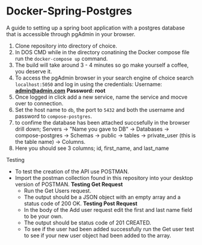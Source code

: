 # Docker-Spring-Postgres
A guide to setting up a spring boot application with a postgres database that is accessible through pgAdmin in your browser. 

1. Clone repository into directory of choice.
2. In DOS CMD while in the directory conatining the Docker compose file run the `docker-compose up` command.
3. The build will take around 3 - 4 minutes so go make yourself a coffee, you deserve it.
4. To access the pgAdmin browser in your search engine of choice search `localhost:5050` and log in using the credentials: Username: **admin@admin.com** **Password: root**
5. Once logged in click add a new service, name the service and mocve over to connection.
6. Set the host name to `db`, the port to `5432` and both the username and password to `compose-postgres`.
7. to confime the database has been attached succsefully in the browser drill down; Servers -> "Name you gave to DB" -> Databases -> compose-postgres ->  Schemas -> public -> tables -> private_user (this is the table name) -> Columns. 
8. Here you should see 3 columns; id, first_name, and last_name 

Testing 
* To test the creation of the API use POSTMAN.
* Import the postman collection found in this repository into your desktop version of POSTMAN.
**Testing Get Request**
    * Run the Get Users request.
    * The output should be a JSON object with an empty array and a status code of 200 OK.
**Testing Post Request**
    * In the body of the Add user request edit the first and last name field to be your own.
    * The output should be status code of 201 CREATED.
    * To see if the user had been added successfully run the Get user test to see if your new user object had been added to the array.
